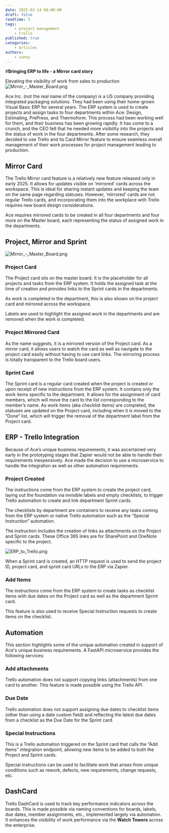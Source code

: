 ```yaml
---
date: 2025-02-14 08:00:00
draft: false
readtime: 5
tags:
    - project management
    - trello
published: true
categories:
    - Articles
authors:
    - sunny
---
```

#**Bringing ERP to life - a Mirror card story**

Elevating the visibility of work from sales to production
![Mirror\_-\_Master\_Board.png](https://trello.com/1/cards/67b3e4cc97c304a9b764f290/attachments/67b3e4ea01aa5310ba0d9c39/download/Mirror_-_Master_Board.png)

<!-- more -->

Ace Inc. (not the real name of the company) is a US company providing integrated packaging solutions. They had been using their home-grown Visual Basic ERP for several years. The ERP system is used to create projects and assign tasks to four departments within Ace: Design, Estimating, PrePress, and Thermoform. This process had been working well for them, and their business has been growing rapidly. It has come to a crunch, and the CEO felt that he needed more visibility into the projects and the status of work in the four departments. After some research, they decided to use Trello and its Card Mirror feature to ensure seamless overall management of their work processes for project management leading to production.

## Mirror Card

The Trello Mirror card feature is a relatively new feature released only in early 2025. It allows for updates visible on ‘mirrored’ cards across the workspace. This is ideal for sharing instant updates and keeping the team on the same page regarding statuses. However, ‘mirrored’ cards are not regular Trello cards, and incorporating them into the workplace with Trello requires new board design considerations.

Ace requires mirrored cards to be created in all four departments and four more on the Master board, each representing the status of assigned work in the departments.

## Project, Mirror and Sprint

![Mirror\_-\_Master\_Board.png](https://trello.com/1/cards/67b3e4cc97c304a9b764f290/attachments/67b3e4ea01aa5310ba0d9c39/download/Mirror_-_Master_Board.png)

### Project Card

The Project card sits on the master board. It is the placeholder for all projects and tasks from the ERP system. It holds the assigned task at the time of creation and provides links to the Sprint cards in the departments.

As work is completed in the department, this is also shown on the project card and mirrored across the workspace.

Labels are used to highlight the assigned work in the departments and are removed when the work is completed.

### Project Mirrored Card

As the name suggests, it is a mirrored version of the Project card. As a mirror card, it allows users to watch the card as well as navigate to the project card easily without having to use card links. The mirroring process is totally transparent to the Trello board users.

### Sprint Card
The Sprint card is a regular card created when the project is created or upon receipt of new instructions from the ERP system. It contains only the work items specific to the department. It allows for the assignment of card members, which will move the card to the list corresponding to the member’s name. As work items (aka checklist items) are completed, the statuses are updated on the Project card, including when it is moved to the “Done” list, which will trigger the removal of the department label from the Project card.

## ERP - Trello Integration

Because of Ace’s unique business requirements, it was ascertained very early in the prototyping stages that Zapier would not be able to handle their requirements inexpensively. Ace made the decision to use a microservice to handle the integration as well as other automation requirements.

### Project Created

The instructions come from the ERP system to create the project card, laying out the foundation via invisible labels and empty checklists, to trigger Trello automation to create and link department Sprint cards.

The checklists by department are containers to receive any tasks coming from the ERP system or native Trello automation such as the “Special Instruction” automation.

The instruction includes the creation of links as attachments on the Project and Sprint cards. These Office 365 links are for SharePoint and OneNote specific to the project.

![ERP\_to\_Trello.png](https://trello.com/1/cards/67b3e4cc97c304a9b764f290/attachments/67b3e4ea518463aad7029c00/download/ERP_to_Trello.png)

When a Sprint card is created, an HTTP request is used to send the project ID, project card, and sprint card URLs to the ERP via Zapier.

### Add Items

The instructions come from the ERP system to create tasks as checklist items with due dates on the Project card as well as the department Sprint card.

This feature is also used to receive Special Instruction requests to create items on the checklist.

## Automation

This section highlights some of the unique automation created in support of Ace's unique business requirements. A FastAPI microservice provides the following services:

### Add attachments

Trello automation does not support copying links (attachments) from one card to another. This feature is made possible using the Trello API.

### Due Date

Trello automation does not support assigning due dates to checklist items (other than using a date custom field) and reflecting the latest due dates from a checklist as the Due Date for the Sprint card.

### Special Instructions

This is a Trello automation triggered on the Sprint card that calls the “Add Items” integration endpoint, allowing new items to be added to both the Project and Sprint cards.

Special instructions can be used to facilitate work that arises from unique conditions such as rework, defects, new requirements, change requests, etc.

## DashCard

Trello DashCard is used to track key performance indicators across the boards. This is made possible via naming conventions for boards, labels, due dates, member assignments, etc., implemented largely via automation. It enhances the visibility of work performance via the **Watch Towers** across the enterprise.